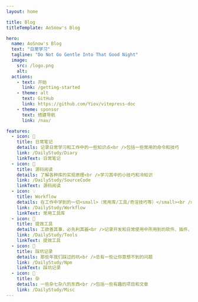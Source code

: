 ```yaml
---
layout: home

title: Blog
titleTemplate: AoSnow's Blog

hero:
  name: AoSnow's Blog
  text: "日常学习"
  tagline: "Do Not Go Gentle Into That Good Night"
  image:
    src: /logo.png
    alt: 
  actions:
    - text: 开始
      link: /getting-started
    - theme: alt
      text: GitHub
      link: https://github.com/Yiov/vitepress-doc
    - theme: sponsor
      text: 搭建导航
      link: /nav/

features:
  - icon: 📖
    title: 日常笔记
    details: 记录日常学习和工作中的一些知识点<br />包括一些常用的命令和技巧
    link: /DailyStudy/Diary
    linkText: 日常笔记
  - icon: 📘
    title: 源码阅读
    details: 了解各种库的实现原理<br />学习其中的小技巧和冷知识
    link: /DailyStudy/SourceCode
    linkText: 源码阅读
  - icon: 💡
    title: Workflow
    details: 在工作中学到的一切<small>（常用库/工具/奇淫技巧等）</small><br />配合 CV 大法来更好的摸鱼
    link: /DailyStudy/Workflow
    linkText: 常用工具库
  - icon: 🧰
    title: 提效工具
    details: 工欲善其事，必先利其器<br />记录开发和日常使用中所用到的软件、插件、扩展等
    link: /DailyStudy/Tools
    linkText: 提效工具
  - icon: 🐞
    title: 踩坑记录
    details: 那些年我们踩过的坑<br />总有一些让你意想不到的问题
    link: /DailyStudy/Npm
    linkText: 踩坑记录
  - icon: 📝
    title: 杂
    details: 一些杂七杂八的东西<br />包括一些有趣的项目和文章
    link: /DailyStudy/Misc
---
```


<HomeUnderline />

<confetti />

<busuanzi />

